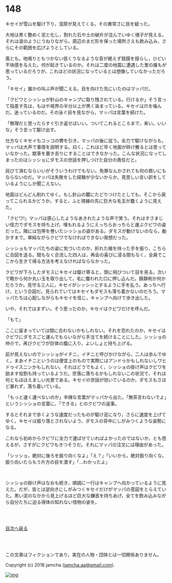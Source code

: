 # 148

キセイが雪山を駆け下り，湿原が見えてくる。その異常さに目を疑った。  

大地は黒く艶めく泥と化し，割れた石や土の破片が沈んでいゆく様子が見える。それは波のようにうねりながら，周辺のまだ形を保った場所さえも飲み込み，さらにその範囲を広げようとしている。  

風とも，地鳴りともつかない低くうなるような音が絶えず鼓膜を揺らし，ひどい不快感を与えた。何が起きているのか。それは二度の地震に遭遇した里の誰もが思っているだろうが，これほどの状況になっているとは想像していなかっただろう。  

「キセイ」誰かの叫ぶ声が聞こえる。目を向けた先にいたのはマッパだ。  

「クビワとシッショが針山のキャンプに取り残されている。行けるか」そう言って指差す先は，もはや視界の半分以上が黒く染まっている。キセイは爪を噛んだ。迷っているのだ。その泳ぐ目を見ながら，マッパは言葉を続けた。  

「無理だと思ったらすぐ引き返せばいい。ついてこれるところまで，来い。いいな」そう言って駆け出す。  

仕方なくキセイもコッコの轡を引き，マッパの後に従う。全力で駆けながらも，マッパは大声で事情を説明する。曰く，これほど早く地面が砕け散るとは思っていなかった。獣車を置き去りにすることはできなかった。こんな状況になってしまったのはシッショにダモスの世話を押しつけた自分の責任だと。  

詫びて済むならいいがそういうわけでもない。免罪なんかされても何の救いにもならないのだ。マッパは失敗をした経験が少ないからか，見苦しい言い訳をしているようにしか聞こえない。  

地面はどんどん削れてゆく。もし針山の麓にたどりつけたとしても，そこから戻ってこられるかどうか。すると，ふと視線の先に巨大な毛玉が蠢くように見えた。  

「クビワ!」マッパは感心したようなあきれたような声で笑う。それはすさまじい怪力でダモスを持ち上げ，埋もれるようにえっちらおっちらと運ぶクビワの姿だった。隣には包帯を巻いたシッショの姿がある。ダモスが動けないのなら，動かすまで。単純ながらクビワでなければできない発想だった。  

シッショもマッパたちの姿に気づいたのか，折れた槍を持った手を振り，こちらに合図を送る。間もなく合流した四人は，再会の喜びに浸る間もなく，全員でここから生きて帰る方法を考えなければならなかった。  

クビワが下ろしたダモスにキセイは駆け寄ると，頭に飛びついて目を見る。次いで鞄から何か丸い玉を取り出して，毛に覆われた口に押し込んだ。鎮静剤か何かだろうか。見守る三人に，キセイがシッシッとするように手を払う。あっちへ行け，という合図だ。見られていてはキセイもダモスも落ち着かないのだろう。マッパたちは心配しながらもキセイを信じ，キャンプへ向けて歩き出した。  

いや，それではまずい。そう思ったのか，キセイはクビワだけを呼んだ。  

「もて」  

ここに留まっていては間に合わないかもしれない。それを恐れたのか，キセイはクビワにダモスごと運んでもらいながら手当てを続けることにした。シッショの仲介で，再びクビワが巨体の腹に入り，よいしょと持ち上げる。  

前が見えないのでシッショがイチニ，イチニと呼びかけながら，二人は歩んでゆく。まあイチニというのは便宜上のもので実際にはアンドゥかもしれないしワヒドゥイスニンかもしれない。それはどうでもよく，シッショの掛け声はクビワを励ます役割も持っているようだ。奈落に落ちるかもしれないこの状況で，それは何ともほほえましい光景である。キセイの世話が効いているのか，ダモスもさほど暴れず，落ち着いている。  

「もっと速く運べないのか」辛辣な言葉がマッパから出た。「無茶言わないでよ」というシッショの言葉に，「できる」とのクビワの返事。  

するとそれまで歩くような速度だったものが駆け足になり，さらに速度を上げてゆく。キセイは振り落とされないよう，ダモスの背中にしがみつくような姿勢になる。  

これなら初めからクビワに全力で運ばせていればよかったのではないか，とも思えるが，さすがにクビワもきつそうだ。それにマッパの注文には理由があった。  

「シッショ，絶対に後ろを振り向くなよ」「え？」「いいから，絶対振り向くな。振り向いたらもう片方の目を潰す」「…わかったよ」  

<br>  

シッショの掛け声はなおも続き，順調に一行はキャンプへ向かっているように見えた。だが，皆とは逆向きにしがみつくキセイだけがマッパの意図をとらえていた。黒い泥のなかから見上げるほど巨大な鎌首を持ちあげ，全てを飲み込みながら自分たちに迫る得体の知れない怪物の姿を。  

<br>  
<br>  

[目次へ戻る](https://github.com/jamcha-aa/OblivionReports/blob/master/README.md)  

<br>  
<br>  

この文章はフィクションであり，実在の人物・団体とは一切関係ありません。  

Copyright (c) 2018 jamcha (jamcha.aa@gmail.com).  

[![img](http://i.creativecommons.org/l/by-nc-sa/4.0/88x31.png)](http://creativecommons.org/licenses/by-nc-sa/4.0/deed)